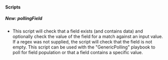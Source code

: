 
#### Scripts
##### New: pollingField
- This script will check that a field exists (and contains data) and optionally check the value of the field for a match against an input value. If a regex was not supplied, the script will check that the field is not empty. This script can be used with the "GenericPolling" playbook to poll for field population or that a field contains a specific value.

